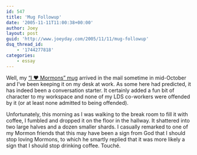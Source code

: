 ```yaml
---
id: 547
title: 'Mug Followup'
date: '2005-11-11T11:00:38+00:00'
author: Joey
layout: post
guid: 'http://www.joeyday.com/2005/11/11/mug-followup'
dsq_thread_id:
    - '1744277818'
categories:
    - essay
---
```


Well, my [“I ♥ Mormons” mug](/2005/10/12/an-open-question) arrived in the mail sometime in mid-October and I’ve been keeping it on my desk at work. As some here had predicted, it has indeed been a conversation starter. It certainly added a fun bit of character to my workspace and none of my LDS co-workers were offended by it (or at least none admitted to being offended).

Unfortunately, this morning as I was walking to the break room to fill it with coffee, I fumbled and dropped it on the floor in the hallway. It shattered into two large halves and a dozen smaller shards. I casually remarked to one of my Mormon friends that this may have been a sign from God that I should stop loving Mormons, to which he smartly replied that it was more likely a sign that I should stop drinking coffee. Touché.